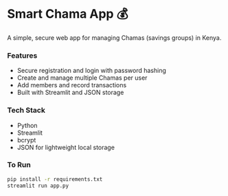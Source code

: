 # Smart Chama App 💰

A simple, secure web app for managing Chamas (savings groups) in Kenya.

### Features
- Secure registration and login with password hashing
- Create and manage multiple Chamas per user
- Add members and record transactions
- Built with Streamlit and JSON storage

### Tech Stack
- Python
- Streamlit
- bcrypt
- JSON for lightweight local storage

### To Run
```bash
pip install -r requirements.txt
streamlit run app.py
